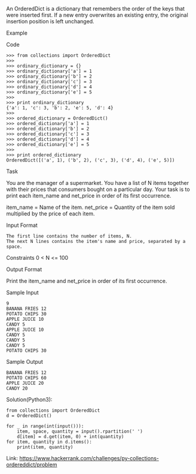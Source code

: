 An OrderedDict is a dictionary that remembers the order of the keys that were inserted first. If a new entry overwrites an existing entry, the original insertion position is left unchanged.

Example

Code
```
>>> from collections import OrderedDict
>>> 
>>> ordinary_dictionary = {}
>>> ordinary_dictionary['a'] = 1
>>> ordinary_dictionary['b'] = 2
>>> ordinary_dictionary['c'] = 3
>>> ordinary_dictionary['d'] = 4
>>> ordinary_dictionary['e'] = 5
>>> 
>>> print ordinary_dictionary
{'a': 1, 'c': 3, 'b': 2, 'e': 5, 'd': 4}
>>> 
>>> ordered_dictionary = OrderedDict()
>>> ordered_dictionary['a'] = 1
>>> ordered_dictionary['b'] = 2
>>> ordered_dictionary['c'] = 3
>>> ordered_dictionary['d'] = 4
>>> ordered_dictionary['e'] = 5
>>> 
>>> print ordered_dictionary
OrderedDict([('a', 1), ('b', 2), ('c', 3), ('d', 4), ('e', 5)])
```
Task

You are the manager of a supermarket.
You have a list of N items together with their prices that consumers bought on a particular day.
Your task is to print each item_name and net_price in order of its first occurrence.

item_name = Name of the item.
net_price = Quantity of the item sold multiplied by the price of each item.

Input Format
```
The first line contains the number of items, N.
The next N lines contains the item's name and price, separated by a space.
```
Constraints
0 < N <= 100

Output Format

Print the item_name and net_price in order of its first occurrence.

Sample Input
```
9
BANANA FRIES 12
POTATO CHIPS 30
APPLE JUICE 10
CANDY 5
APPLE JUICE 10
CANDY 5
CANDY 5
CANDY 5
POTATO CHIPS 30
```
Sample Output
```
BANANA FRIES 12
POTATO CHIPS 60
APPLE JUICE 20
CANDY 20
```

Solution(Python3):
```
from collections import OrderedDict
d = OrderedDict()

for _ in range(int(input())):
    item, space, quantity = input().rpartition(' ')
    d[item] = d.get(item, 0) + int(quantity)
for item, quantity in d.items():
    print(item, quantity)
```
Link: https://www.hackerrank.com/challenges/py-collections-ordereddict/problem
